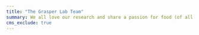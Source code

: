```yaml
---
title: "The Grasper Lab Team"
summary: We all love our research and share a passion for food (of all kinds). If you want to joint our team. Please get in touch!
cms_exclude: true
---
```

